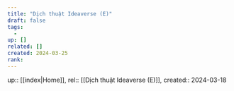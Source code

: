 ```yaml
---
title: "Dịch thuật Ideaverse (E)"
draft: false
tags:
  - 
up: []
related: []
created: 2024-03-25
rank:
---
```

up:: [[index|Home]], rel:: [[Dịch thuật Ideaverse (E)]], created:: 2024-03-18

